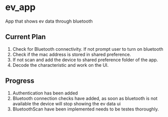 # ev_app

App that shows ev data through bluetooth

## Current Plan
1. Check for Bluetooth connectivity. If not prompt user to turn on bluetooth
2. Check if the mac address is stored in shared preference.
3. If not scan and add the device to shared preference folder of the app.
4. Decode the characteristic and work on the UI.

## Progress
1. Authentication has been added
2. Bluetooth connection checks have added, as soon as bluetooth is not available the device will stop showing the ev data ui 
3. BluetoothScan have been implemented needs to be testes thoroughly.


